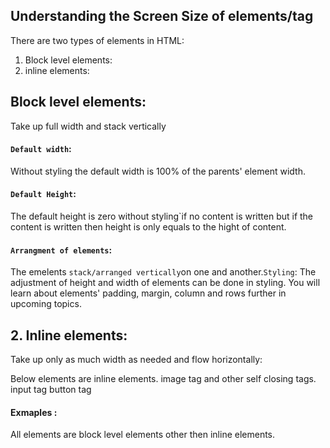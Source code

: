 ## Understanding the Screen Size of elements/tag

There are two types of elements in HTML:

1.  Block level elements:
2.  inline elements:

## Block level elements:

Take up full width and stack vertically

#### `Default width`:

Without styling the default width is 100% of the parents' element width.

#### `Default Height`:

The default height is zero without styling`if no content is written but if the content is written then height is only equals to the hight of content.

#### `Arrangment of elements`:

The emelents `stack/arranged vertically`on one and another.`Styling`: The adjustment of height and width of elements can be done in styling.
You will learn about elements' padding, margin, column and rows further in upcoming topics.

## 2. Inline elements:

Take up only as much width as needed and flow horizontally:

Below elements are inline elements.
image tag and other self closing tags.
input tag
button tag

#### Exmaples :

All elements are block level elements other then inline elements.
